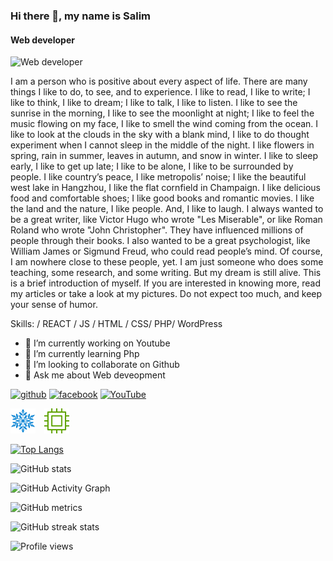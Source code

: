 ### Hi there 👋, my name is Salim
#### Web developer
![Web developer](https://z-p3-scontent.fdac12-1.fna.fbcdn.net/v/t39.30808-6/310521323_3180686385502908_302008723975738784_n.jpg?stp=dst-jpg_s960x960&_nc_cat=111&ccb=1-7&_nc_sid=e3f864&_nc_ohc=_8qUwg871mYAX9HcwXp&_nc_ht=z-p3-scontent.fdac12-1.fna&oh=00_AfAp2askDBJ-1SkeBAjTu4wT02ienJc6Zz67-fpzaLZi5A&oe=63A34368)

I am a person who is positive about every aspect of life. There are many things I like to do, to see, and to experience. I like to read, I like to write; I like to think, I like to dream; I like to talk, I like to listen. I like to see the sunrise in the morning, I like to see the moonlight at night; I like to feel the music flowing on my face, I like to smell the wind coming from the ocean. I like to look at the clouds in the sky with a blank mind, I like to do thought experiment when I cannot sleep in the middle of the night. I like flowers in spring, rain in summer, leaves in autumn, and snow in winter. I like to sleep early, I like to get up late; I like to be alone, I like to be surrounded by people. I like country’s peace, I like metropolis’ noise; I like the beautiful west lake in Hangzhou, I like the flat cornfield in Champaign. I like delicious food and comfortable shoes; I like good books and romantic movies. I like the land and the nature, I like people. And, I like to laugh. I always wanted to be a great writer, like Victor Hugo who wrote "Les Miserable", or like Roman Roland who wrote "John Christopher". They have influenced millions of people through their books. I also wanted to be a great psychologist, like William James or Sigmund Freud, who could read people’s mind. Of course, I am nowhere close to these people, yet. I am just someone who does some teaching, some research, and some writing. But my dream is still alive. This is a brief introduction of myself. If you are interested in knowing more, read my articles or take a look at my pictures. Do not expect too much, and keep your sense of humor. 

Skills: / REACT / JS / HTML / CSS/ PHP/ WordPress

- 🔭 I’m currently working on Youtube 
- 🌱 I’m currently learning Php 
- 👯 I’m looking to collaborate on Github 
- 💬 Ask me about Web deveopment 


[<img src='https://cdn.jsdelivr.net/npm/simple-icons@3.0.1/icons/github.svg' alt='github' height='40'>](https://github.com/https://github.com/sobujpata)  [<img src='https://cdn.jsdelivr.net/npm/simple-icons@3.0.1/icons/facebook.svg' alt='facebook' height='40'>](https://www.facebook.com/mdsalim.reza.735)  [<img src='https://cdn.jsdelivr.net/npm/simple-icons@3.0.1/icons/youtube.svg' alt='YouTube' height='40'>](https://www.youtube.com/channel/https://www.youtube.com/channel/UCQWwrCechVxNqmJZs5DrGAg)  

<a href='https://archiveprogram.github.com/'><img src='https://raw.githubusercontent.com/acervenky/animated-github-badges/master/assets/acbadge.gif' width='40' height='40'></a> <a href='https://docs.github.com/en/developers'><img src='https://raw.githubusercontent.com/acervenky/animated-github-badges/master/assets/devbadge.gif' width='40' height='40'></a> 

[![Top Langs](https://github-readme-stats.vercel.app/api/top-langs/?username=https://github.com/sobujpata)](https://github.com/anuraghazra/github-readme-stats)

![GitHub stats](https://github-readme-stats.vercel.app/api?username=https://github.com/sobujpata&show_icons=true)  

![GitHub Activity Graph](https://activity-graph.herokuapp.com/graph?username=https://github.com/sobujpata)  

![GitHub metrics](https://metrics.lecoq.io/https://github.com/sobujpata)  

![GitHub streak stats](https://streak-stats.demolab.com/?user=https://github.com/sobujpata)  

![Profile views](https://gpvc.arturio.dev/https://github.com/sobujpata)  
